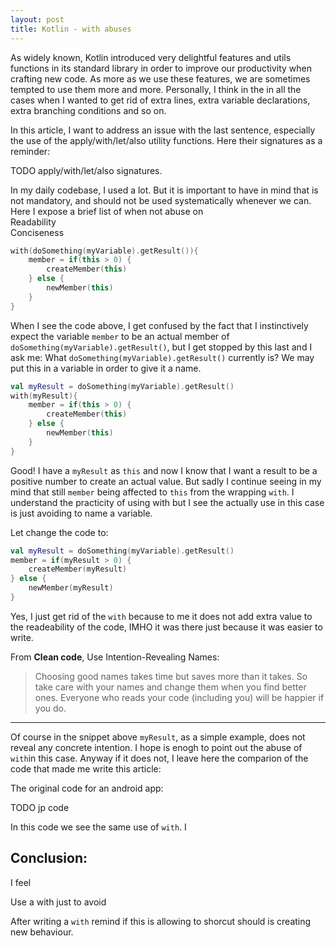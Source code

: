```yaml
---
layout: post
title: Kotlin - with abuses
---
```



As widely known, Kotlin introduced very delightful features and utils functions in its standard library in order to improve our productivity when crafting new code. As more as we use these features, we are sometimes tempted to use them more and more. Personally, I think in the in all the cases when I wanted to get rid of extra lines, extra variable declarations, extra branching conditions and so on. 

In this article, I want to address an issue with the last sentence, especially the use of the apply/with/let/also utility functions. Here their signatures as a reminder:

TODO apply/with/let/also signatures.

In my daily codebase, I used a lot. But it is important to have in mind that is not mandatory, and should not be used systematically whenever we can.  
Here I expose a brief list of when not abuse on  
Readability  
Conciseness

```kotlin
with(doSomething(myVariable).getResult()){
    member = if(this > 0) {
        createMember(this) 
    } else {
        newMember(this)
    }
}
```

When I see the code above, I get confused by the fact that I instinctively expect the variable `member` to be an actual member of `doSomething(myVariable).getResult()`, but I get stopped by this last and I ask me: What `doSomething(myVariable).getResult()` currently is? We may put this in a variable in order to give it a name.

```kotlin
val myResult = doSomething(myVariable).getResult()
with(myResult){
    member = if(this > 0) {
        createMember(this) 
    } else {
        newMember(this)
    }
}
```

Good! I have a `myResult` as `this` and now I know that I want a result to be a positive number to create an actual value. But sadly I continue seeing in my mind that still `member` being affected to `this` from the wrapping `with`. I understand the practicity of using with but I see the actually use in this case is just avoiding to name a variable.

Let change the code to:

```kotlin
val myResult = doSomething(myVariable).getResult()
member = if(myResult > 0) {
    createMember(myResult) 
} else {
    newMember(myResult)
}
```

Yes, I just get rid of the `with` because to me it does not add extra value to the readeability of the code, IMHO it was there just because it was easier to write.

From **Clean code**, Use Intention-Revealing Names:

> Choosing good names takes time but saves more than it takes. So take care with your names and change them when you find better ones. Everyone who reads your code (including you) will be happier if you do.

---

Of course in the snippet above `myResult`, as a simple example, does not reveal any concrete intention. I hope is enogh to point out the abuse of `with`in this case. Anyway if it does not, I leave here the comparion of the code that made me write this article:

The original code for an android app:

TODO jp code

In this code we see the same use of `with`. I

## Conclusion:

I feel 

Use a with just to avoid 

After writing a `with` remind if this is allowing to shorcut should is creating new behaviour. 